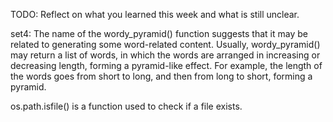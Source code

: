 TODO: Reflect on what you learned this week and what is still unclear.

set4:
The name of the wordy_pyramid() function suggests that it may be related to generating some word-related content. Usually, wordy_pyramid() may return a list of words, in which the words are arranged in increasing or decreasing length, forming a pyramid-like effect. For example, the length of the words goes from short to long, and then from long to short, forming a pyramid.

os.path.isfile() is a function used to check if a file exists.